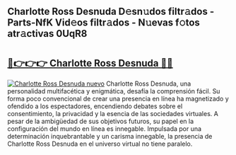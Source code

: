 ## Charlotte Ross Desnuda D𝚎sn𝚞dos filtr𝚊dos - Parts-NfK Vid𝚎os filtr𝚊dos - N𝚞evas f𝚘tos atr𝚊ctivas 0UqR8

# <h2><a href="http://mb47g7b.tromn.icu/?c=Charlotte+Ross+Desnuda">🔗👉👉👉 Charlotte Ross Desnuda 🔗🔗</a></h2>

[![Charlotte Ross Desnuda nuevo](https://i.imgur.com/pEAQMta.gif)](http://mb47g7b.tromn.icu/?c=Charlotte+Ross+Desnuda)
Charlotte Ross Desnuda, una personalidad multifacética y enigmática, desafía la comprensión fácil. Su forma poco convencional de crear una presencia en línea ha magnetizado y ofendido a los espectadores, encendiendo debates sobre el consentimiento, la privacidad y la esencia de las sociedades virtuales. A pesar de la ambigüedad de sus objetivos futuros, su papel en la configuración del mundo en línea es innegable. Impulsada por una determinación inquebrantable y un carisma innegable, la presencia de Charlotte Ross Desnuda en el universo virtual no tiene paralelo.

